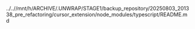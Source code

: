 ../..//mnt/h/ARCHIVE/.UNWRAP/STAGE1/backup_repository/20250803_201338_pre_refactoring/cursor_extension/node_modules/typescript/README.md